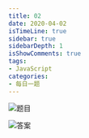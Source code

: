 ```yaml
---
title: 02
date: 2020-04-02
isTimeLine: true
sidebar: true
sidebarDepth: 1
isShowComments: true
tags:
- JavaScript
categories:
- 每日一题
---
```


<!--  -->

![题目](/my-vue-press-blog/img/accu/2020-04-02-timu.jpeg)

![答案](/my-vue-press-blog/img/accu/2020-04-02.jpeg)

